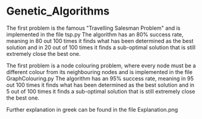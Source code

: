 # Genetic_Algorithms

The first problem is the famous "Travelling Salesman Problem" and is implemented in the file tsp.py
The algorithm has an 80% success rate, meaning in 80 out 100 times it finds what has been determined as the best solution and in 20 out of 100 times it finds a sub-optimal solution that is still extremely close the best one.

The first problem is a node colouring problem, where every node must be a different colour from its neighbouring nodes and is implemented in the file GraphColouring.py
The algorithm has an 95% success rate, meaning in 95 out 100 times it finds what has been determined as the best solution and in 5 out of 100 times it finds a sub-optimal solution that is still extremely close the best one.

Further explanation in greek can be found in the file Explanation.png
